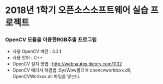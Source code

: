 # 2018년 1학기 오픈소스소프트웨어 실습 프로젝트

### OpenCV 모듈을 이용한RGB추출 프로그램
- 사용 OpenCV 버전 : 3.3.1
- 사용 언어 : C++
- OpenCV 설치 방법 : http://webnautes.tistory.com/1132
- OpenCV 에러시 해결법 :SysWow폴더에 opencvworldxxx.dll, OpenCVWorlxxx.dll 파일을 넣는다.




